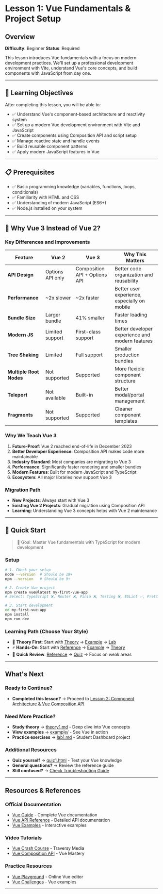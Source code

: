 # Lesson 1: Vue Fundamentals & Project Setup

## Overview

**Difficulty**: Beginner
**Status**: Required

This lesson introduces Vue fundamentals with a focus on modern development practices. We'll set up a professional development environment with Vite, understand Vue's core concepts, and build components with JavaScript from day one.

---

## 🎯 Learning Objectives

After completing this lesson, you will be able to:

- ✅ Understand Vue's component-based architecture and reactivity system
- ✅ Set up a modern Vue development environment with Vite and JavaScript
- ✅ Create components using Composition API and script setup
- ✅ Manage reactive state and handle events
- ✅ Build reusable component patterns
- ✅ Apply modern JavaScript features in Vue

---

## 📋 Prerequisites

- ✅ Basic programming knowledge (variables, functions, loops, conditionals)
- ✅ Familiarity with HTML and CSS
- ✅ Understanding of modern JavaScript (ES6+)
- ✅ Node.js installed on your system

---

## 🤔 Why Vue 3 Instead of Vue 2?

### Key Differences and Improvements

| Feature | Vue 2 | Vue 3 | Why This Matters |
|---------|-------|-------|------------------|
| **API Design** | Options API only | Composition API + Options API | Better code organization and reusability |
| **Performance** | ~2x slower | ~2x faster | Better user experience, especially on mobile |
| **Bundle Size** | Larger bundle | 41% smaller | Faster loading times |
| **Modern JS** | Limited support | First-class support | Better developer experience and modern features |
| **Tree Shaking** | Limited | Full support | Smaller production bundles |
| **Multiple Root Nodes** | Not supported | Supported | More flexible component structure |
| **Teleport** | Not available | Built-in | Better modal/portal management |
| **Fragments** | Not supported | Supported | Cleaner component templates |

### Why We Teach Vue 3

1. **Future-Proof**: Vue 2 reached end-of-life in December 2023
2. **Better Developer Experience**: Composition API makes code more maintainable
3. **Industry Standard**: Most companies are migrating to Vue 3
4. **Performance**: Significantly faster rendering and smaller bundles
5. **Modern Features**: Built for modern JavaScript and TypeScript
6. **Ecosystem**: All major libraries now support Vue 3

### Migration Path
- **New Projects**: Always start with Vue 3
- **Existing Vue 2 Projects**: Gradual migration using Composition API
- **Learning**: Understanding Vue 3 concepts helps with Vue 2 maintenance

---

## 🚀 Quick Start

> 🎯 Goal: Master Vue fundamentals with TypeScript for modern development

### Setup
```bash
# 1. Check your setup
node --version  # Should be 18+
npm --version   # Should be 9+

# 2. Create Vue project
npm create vue@latest my-first-vue-app
# Select: TypeScript ❌, Router ❌, Pinia ❌, Testing ❌, ESLint ✅, Prettier ✅

# 3. Start development
cd my-first-vue-app
npm install
npm run dev
```

### Learning Path (Choose Your Style)
- 📖 **Theory First**: Start with [Theory](./theory/theory1.md) → [Example](./example/) → [Lab](./lab/lab1.md)
- ⚡ **Hands-On**: Start with [Reference](./reference/reference1.md) → [Example](./example/) → [Theory](./theory/theory1.md)
- 🎯 **Quick Review**: [Reference](./reference/reference1.md) → [Quiz](./quiz/quiz1.html) → Focus on weak areas

---

## What's Next

### Ready to Continue?
- **Completed this lesson?** → Proceed to [Lesson 2: Component Architecture & Vue Composition API](../lesson2-component-composition/)

### Need More Practice?
- **Study theory** → [theory1.md](./theory/theory1.md) - Deep dive into Vue concepts
- **View examples** → [example/](./example/) - See Vue in action
- **Practice exercises** → [lab1.md](./lab/lab1.md) - Student Dashboard project

### Additional Resources
- **Quiz yourself** → [quiz1.html](./quiz/quiz1.html) - Test your Vue knowledge
- **General questions?** → Review the reference guide
- **Still confused?** → [Check Troubleshooting Guide](../../extras/troubleshooting-guide.md)

---

## Resources & References

### Official Documentation
- [Vue Guide](https://vuejs.org/guide/) - Complete Vue documentation
- [Vue API Reference](https://vuejs.org/api/) - Detailed API documentation
- [Vue Examples](https://vuejs.org/examples/) - Interactive examples

### Video Tutorials
- [Vue Crash Course](https://www.youtube.com/watch?v=qZXt1Aom3Cs) - Traversy Media
- [Vue Composition API](https://www.youtube.com/watch?v=Vdn5gUfO6Kk) - Vue Mastery

### Practice Resources
- [Vue Playground](https://play.vuejs.org/) - Online Vue editor
- [Vue Challenges](https://github.com/vuejs/vue-next/tree/master/packages/vue/examples) - Vue examples

---